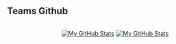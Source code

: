 ## Teams Github 
<div style="display: flex; justify-content: center;">

[![My GitHub Stats](https://github-readme-stats.vercel.app/api/?username=zaps6000&count_private=true&theme=tokyonight&showicons=true)]()
[![My GitHub Stats](https://github-readme-stats.vercel.app/api/?username=alvwashere&count_private=true&theme=tokyonight&showicons=true)]()
</div>
